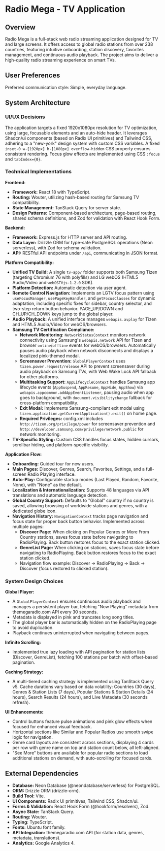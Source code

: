 # Radio Mega - TV Application

## Overview

Radio Mega is a full-stack web radio streaming application designed for TV and large screens. It offers access to global radio stations from over 238 countries, featuring intuitive onboarding, station discovery, favorites management, and continuous audio playback. The project aims to deliver a high-quality radio streaming experience on smart TVs.

## User Preferences

Preferred communication style: Simple, everyday language.

## System Architecture

### UI/UX Decisions

The application targets a fixed 1920x1080px resolution for TV optimization, using large, focusable elements and an auto-hide header. It leverages Shadcn/ui components (based on Radix UI primitives) and Tailwind CSS, adhering to a "new-york" design system with custom CSS variables. A fixed `inset-0 w-[1920px] h-[1080px] overflow-hidden` CSS property ensures consistent rendering. Focus glow effects are implemented using CSS `:focus` and `tabIndex={0}`.

### Technical Implementations

**Frontend:**
-   **Framework:** React 18 with TypeScript.
-   **Routing:** Wouter, utilizing hash-based routing for Samsung TV compatibility.
-   **State Management:** TanStack Query for server state.
-   **Design Patterns:** Component-based architecture, page-based routing, shared schema definitions, and Zod for validation with React Hook Form.

**Backend:**
-   **Framework:** Express.js for HTTP server and API routing.
-   **Data Layer:** Drizzle ORM for type-safe PostgreSQL operations (Neon serverless), with Zod for schema validation.
-   **API:** RESTful API endpoints under `/api`, communicating in JSON format.

**Platform Compatibility:**
-   **Unified TV Build:** A single `tv-app/` folder supports both Samsung Tizen (targeting Chromium 76 with polyfills) and LG webOS (HTML5 Audio/Video and `webOSTVjs-1.2.0` SDK).
-   **Platform Detection:** Automatic detection via user agent.
-   **Remote Control Navigation:** Implements an LGTV focus pattern using `useFocusManager`, `usePageKeyHandler`, and `getFocusClasses` for dynamic adaptation, including specific fixes for sidebar, country selector, and two-step return button behavior. PAGE_UP/DOWN and CH_UP/CH_DOWN keys jump to the global player.
-   **Audio Playback:** A unified interface manages `webapis.avplay` for Tizen and HTML5 Audio/Video for webOS/browsers.
-   **Samsung TV Certification Compliance:**
    -   **Network Monitoring:** `NetworkStatusContext` monitors network connectivity using Samsung's `webapis.network` API for Tizen and browser `online`/`offline` events for webOS/browsers. Automatically pauses audio playback when network disconnects and displays a localized pink-themed modal.
    -   **Screensaver Prevention:** `GlobalPlayerContext` uses `tizen.power.request/release` API to prevent screensaver during audio playback on Samsung TVs, with Web Wake Lock API fallback for other platforms.
    -   **Multitasking Support:** `AppLifecycleContext` handles Samsung app lifecycle events (`AppSuspend`, `AppResume`, `AppHide`, `AppShow`) via `webapis.appcommon.addAppEventListener`, pausing audio when app goes to background, with `document.visibilitychange` fallback for cross-platform compatibility.
    -   **Exit Modal:** Implements Samsung-compliant exit modal using `tizen.application.getCurrentApplication().exit()` on home page.
    -   **Required Privileges:** config.xml includes `http://tizen.org/privilege/power` for screensaver prevention and `http://developer.samsung.com/privilege/network.public` for network monitoring.
-   **TV-Specific Styling:** Custom CSS handles focus states, hidden cursors, scrollbar hiding, and platform-specific visibility.

**Application Flow:**
-   **Onboarding:** Guided tour for new users.
-   **Main Pages:** Discover, Genres, Search, Favorites, Settings, and a full-screen Radio Playing interface.
-   **Auto-Play:** Configurable startup modes (Last Played, Random, Favorite, None), with "None" as the default.
-   **Localization & Internationalization:** Supports 48 languages via API translations and automatic language detection.
-   **Global Country Support:** Defaults to "Global" country if no country is saved, allowing browsing of worldwide stations and genres, with a dedicated globe icon.
-   **Navigation History:** `NavigationContext` tracks page navigation and focus state for proper back button behavior. Implemented across multiple pages:
    -   **Discover Page:** When clicking on Popular Genres or More From Country stations, saves focus state before navigating to RadioPlaying. Back button restores focus to the exact station clicked.
    -   **GenreList Page:** When clicking on stations, saves focus state before navigating to RadioPlaying. Back button restores focus to the exact station clicked.
    -   Navigation flow example: Discover → RadioPlaying → Back → Discover (focus restored to clicked station).

### System Design Choices

**Global Player:**
-   A `GlobalPlayerContext` ensures continuous audio playback and manages a persistent player bar, fetching "Now Playing" metadata from themegaradio.com API every 30 seconds.
-   Metadata is displayed in pink and truncates long song titles.
-   The global player bar is automatically hidden on the RadioPlaying page to avoid duplication.
-   Playback continues uninterrupted when navigating between pages.

**Infinite Scrolling:**
-   Implemented true lazy loading with API pagination for station lists (Discover, GenreList), fetching 100 stations per batch with offset-based pagination.

**Caching Strategy:**
-   A multi-tiered caching strategy is implemented using TanStack Query v5. Cache durations vary based on data volatility: Countries (30 days), Genres & Station Lists (7 days), Popular Stations & Station Details (24 hours), Search Results (24 hours), and Live Metadata (30 seconds refresh).

**UI Enhancements:**
-   Control buttons feature pulse animations and pink glow effects when focused for enhanced visual feedback.
-   Horizontal sections like Similar and Popular Radios use smooth swipe logic for navigation.
-   Genre card layouts are consistent across sections, displaying 4 cards per row with genre name on top and station count below, all left-aligned.
-   "See More" buttons are available for popular radio sections to load additional stations on demand, with auto-scrolling for focused cards.

## External Dependencies

-   **Database:** Neon Database (@neondatabase/serverless) for PostgreSQL.
-   **ORM:** Drizzle ORM (drizzle-orm).
-   **Build Tool:** Vite.
-   **UI Components:** Radix UI primitives, Tailwind CSS, Shadcn/ui.
-   **Forms & Validation:** React Hook Form (@hookform/resolvers), Zod.
-   **Async State:** TanStack Query.
-   **Routing:** Wouter.
-   **Typing:** TypeScript.
-   **Fonts:** Ubuntu font family.
-   **API Integration:** themegaradio.com API (for station data, genres, metadata, translations).
-   **Analytics:** Google Analytics 4.